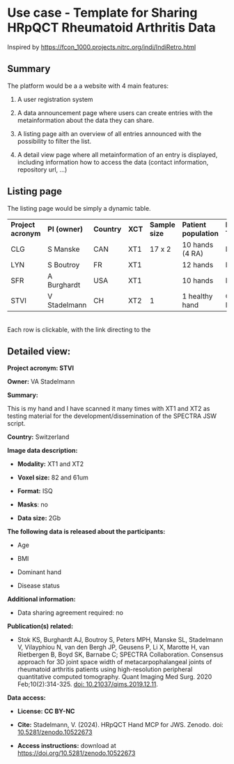 # Use case - Template for Sharing HRpQCT Rheumatoid Arthritis Data

Inspired by <https://fcon_1000.projects.nitrc.org/indi/IndiRetro.html>

## Summary 

The platform would be a a website with 4 main features:

1.  A user registration system

2.  A data announcement page where users can create entries with the metainformation about the data they can share.

3.  A listing page aith an overview of all entries announced with the possibility to filter the list.

4.  A detail view page where all metainformation of an entry is displayed, including information how to access the data (contact information, repository url, ...) 

## Listing page

The listing page would be simply a dynamic table.

|                     |                |             |         |                 |                        |                  |
|---------------------|----------------|-------------|---------|-----------------|------------------------|------------------|
| **Project acronym** | **PI (owner)** | **Country** | **XCT** | **Sample size** | **Patient population** | **License Type** |
| CLG                 | S Manske       | CAN         | XT1     | 17 x 2          | 10 hands (4 RA)        | NA               |
| LYN                 | S Boutroy      | FR          | XT1     |                 | 12 hands               | NA               |
| SFR                 | A Burghardt    | USA         | XT1     |                 | 10 hands               | NA               |
| STVI                | V Stadelmann   | CH          | XT2     | 1               | 1 healthy hand         | CC BY-NC         |

\
Each row is clickable, with the link directing to the

## Detailed view:

**Project acronym: STVI**

**Owner:** VA Stadelmann

**Summary:**

This is my hand and I have scanned it many times with XT1 and XT2 as testing material for the development/dissemination of the SPECTRA JSW script. 

**Country:** Switzerland

**Image data description:**

-   **Modality:** XT1 and XT2

-   **Voxel size:** 82 and 61um

-   **Format:** ISQ

-   **Masks**: no

-   **Data size:** 2Gb

**The following data is released about the participants:**

-   Age

-   BMI

-   Dominant hand

-   Disease status

**Additional information:**

-   Data sharing agreement required: no

**Publication(s) related:**

-   Stok KS, Burghardt AJ, Boutroy S, Peters MPH, Manske SL, Stadelmann V, Vilayphiou N, van den Bergh JP, Geusens P, Li X, Marotte H, van Rietbergen B, Boyd SK, Barnabe C; SPECTRA Collaboration. Consensus approach for 3D joint space width of metacarpophalangeal joints of rheumatoid arthritis patients using high-resolution peripheral quantitative computed tomography. Quant Imaging Med Surg. 2020 Feb;10(2):314-325. [doi: 10.21037/qims.2019.12.11](https://dx.doi.org/10.21037/qims.2019.12.11).

**Data access:**

-   **License: CC BY-NC**

-   **Cite:** Stadelmann, V. (2024). HRpQCT Hand MCP for JWS. Zenodo. doi: [10.5281/zenodo.10522673](https://doi.org/10.5281/zenodo.10522673)

-   **Access instructions:** download at <https://doi.org/10.5281/zenodo.10522673>

